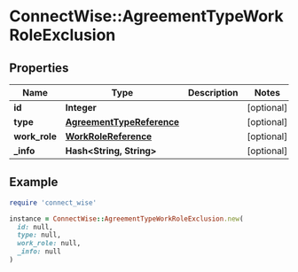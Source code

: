 # ConnectWise::AgreementTypeWorkRoleExclusion

## Properties

| Name | Type | Description | Notes |
| ---- | ---- | ----------- | ----- |
| **id** | **Integer** |  | [optional] |
| **type** | [**AgreementTypeReference**](AgreementTypeReference.md) |  | [optional] |
| **work_role** | [**WorkRoleReference**](WorkRoleReference.md) |  | [optional] |
| **_info** | **Hash&lt;String, String&gt;** |  | [optional] |

## Example

```ruby
require 'connect_wise'

instance = ConnectWise::AgreementTypeWorkRoleExclusion.new(
  id: null,
  type: null,
  work_role: null,
  _info: null
)
```

